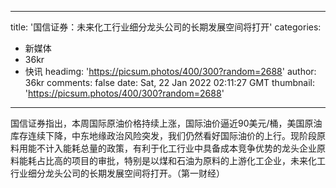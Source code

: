 
---
title: '国信证券：未来化工行业细分龙头公司的长期发展空间将打开'
categories: 
 - 新媒体
 - 36kr
 - 快讯
headimg: 'https://picsum.photos/400/300?random=2688'
author: 36kr
comments: false
date: Sat, 22 Jan 2022 02:11:27 GMT
thumbnail: 'https://picsum.photos/400/300?random=2688'
---

<div>   
国信证券指出，本周国际原油价格持续上涨，国际油价逼近90美元/桶，美国原油库存连续下降，中东地缘政治风险突发，我们仍然看好国际油价的上行。现阶段原料用能不计入能耗总量的政策，有利于化工行业中具备成本竞争优势的龙头企业原料能耗占比高的项目的审批，特别是以煤和石油为原料的上游化工企业，未来化工行业细分龙头公司的长期发展空间将打开。（第一财经）  
</div>
            
